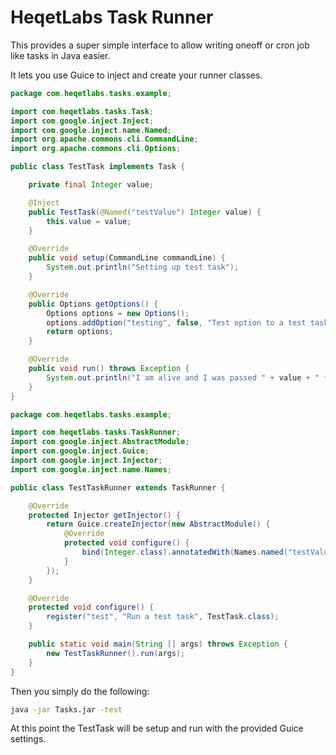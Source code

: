 HeqetLabs Task Runner
=====================

This provides a super simple interface to allow writing oneoff or cron job like tasks in Java easier.

It lets you use Guice to inject and create your runner classes.

```java
package com.heqetlabs.tasks.example;

import com.heqetlabs.tasks.Task;
import com.google.inject.Inject;
import com.google.inject.name.Named;
import org.apache.commons.cli.CommandLine;
import org.apache.commons.cli.Options;

public class TestTask implements Task {

    private final Integer value;

    @Inject
    public TestTask(@Named("testValue") Integer value) {
        this.value = value;
    }

    @Override
    public void setup(CommandLine commandLine) {
        System.out.println("Setting up test task");
    }

    @Override
    public Options getOptions() {
        Options options = new Options();
        options.addOption("testing", false, "Test option to a test task");
        return options;
    }

    @Override
    public void run() throws Exception {
        System.out.println("I am alive and I was passed " + value + " from guice :D");
    }
}
```

```java
package com.heqetlabs.tasks.example;

import com.heqetlabs.tasks.TaskRunner;
import com.google.inject.AbstractModule;
import com.google.inject.Guice;
import com.google.inject.Injector;
import com.google.inject.name.Names;

public class TestTaskRunner extends TaskRunner {

    @Override
    protected Injector getInjector() {
        return Guice.createInjector(new AbstractModule() {
            @Override
            protected void configure() {
                bind(Integer.class).annotatedWith(Names.named("testValue")).toInstance(1337);
            }
        });
    }

    @Override
    protected void configure() {
        register("test", "Run a test task", TestTask.class);
    }

    public static void main(String [] args) throws Exception {
        new TestTaskRunner().run(args);
    }
}
```

Then you simply do the following:

```bash
java -jar Tasks.jar -test
```

At this point the TestTask will be setup and run with the provided Guice settings.

